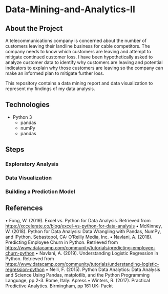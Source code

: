 # Data-Mining-and-Analytics-II
## About the Project
A telecommunications company is concerned about the number of customers leaving their landline business for cable competitors. The company needs to know which customers are leaving and attempt to mitigate continued customer loss. I have been hypothetically asked to analyze customer data to identify why customers are leaving and potential indicators to explain why those customers are leaving so the company can make an informed plan to mitigate further loss.

This repository contains a data mining report and data visualization to represent my findings of my data analysis.
## Technologies
- Python 3
  - pandas
  - numPy
  - pandas
## Steps
### Exploratory Analysis
### Data Visualization
### Building a Prediction Model
## References
•	Fong, W. (2019). Excel vs. Python for Data Analysis. Retrieved from https://xccelerate.co/blog/excel-vs-python-for-data-analysis
•	McKinney, W. (2018). Python for Data Analysis: Data Wrangling with Pandas, NumPy, and IPython. Sebastopol, CA: O’Reilly Media, Inc.
•	Navlani, A. (2018). Predicting Employee Churn in Python. Retrieved from https://www.datacamp.com/community/tutorials/predicting-employee-churn-python
•	Navlani, A. (2019). Understanding Logistic Regression in Python. Retrieved from https://www.datacamp.com/community/tutorials/understanding-logistic-regression-python
•	Nelli, F. (2015). Python Data Analytics: Data Analysis and Science Using Pandas, matplotlib, and the Python Programming Language, pp 2-3. Rome, Italy: Apress
•	Winters, R. (2017). Practical Predictive Analytics. Birmingham, pp 161 UK: Packt

